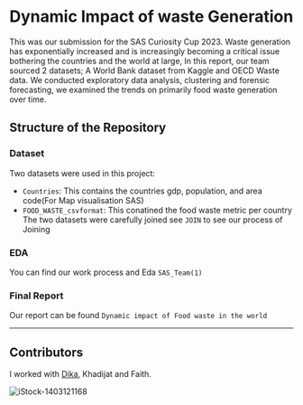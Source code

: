 # Dynamic Impact of waste Generation

This was our submission for the SAS Curiosity Cup 2023.
Waste generation has exponentially increased and is increasingly becoming a critical issue bothering the countries and the world at large,
In this report, our team sourced 2 datasets; A World Bank dataset from Kaggle and OECD Waste data. We conducted exploratory data analysis, clustering and forensic forecasting, we examined the trends on primarily food waste generation over time. 

## Structure of the Repository
### Dataset
Two datasets were used in this project:
- `Countries`: This contains the countries gdp, population, and area code(For Map visualisation SAS)
- `FOOD_WASTE_csvformat`: This conatined the food waste metric per country
The two datasets were carefully joined see `JOIN` to see our process of Joining


### EDA 
You can find our work process and Eda `SAS_Team(1)`


### Final Report
Our report can be found  `Dynamic impact of Food waste in the world`

___

## Contributors

I worked with [Dika](https://github.com/massivedesigns), Khadijat and Faith.

![iStock-1403121168](https://github.com/Uchebuzz/SAS-Green-team/assets/105880802/395c1c52-ea23-41d0-8270-d9b5a00c2644)

